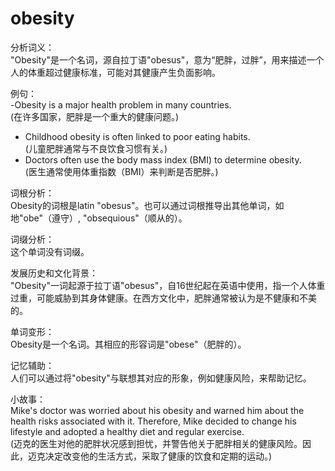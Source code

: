 # obesity

分析词义：  
"Obesity"是一个名词，源自拉丁语"obesus"，意为“肥胖，过胖”，用来描述一个人的体重超过健康标准，可能对其健康产生负面影响。

  

例句：  
\-Obesity is a major health problem in many countries.  
(在许多国家，肥胖是一个重大的健康问题。)

  

*   Childhood obesity is often linked to poor eating habits.  
    (儿童肥胖通常与不良饮食习惯有关。)
*   Doctors often use the body mass index (BMI) to determine obesity.  
    (医生通常使用体重指数（BMI）来判断是否肥胖。)

  

词根分析：  
Obesity的词根是latin "obesus"。也可以通过词根推导出其他单词，如地"obe"（遵守）, "obsequious"（顺从的）。

  

词缀分析：  
这个单词没有词缀。

  

发展历史和文化背景：  
"Obesity"一词起源于拉丁语"obesus"，自16世纪起在英语中使用，指一个人体重过重，可能威胁到其身体健康。在西方文化中，肥胖通常被认为是不健康和不美的。

  

单词变形：  
Obesity是一个名词。其相应的形容词是"obese"（肥胖的）。

  

记忆辅助：  
人们可以通过将"obesity"与联想其对应的形象，例如健康风险，来帮助记忆。

  

小故事：  
Mike's doctor was worried about his obesity and warned him about the health risks associated with it. Therefore, Mike decided to change his lifestyle and adopted a healthy diet and regular exercise.  
(迈克的医生对他的肥胖状况感到担忧，并警告他关于肥胖相关的健康风险。因此，迈克决定改变他的生活方式，采取了健康的饮食和定期的运动。)
